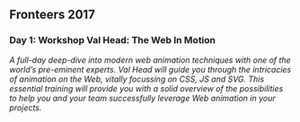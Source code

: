 ## Fronteers 2017

### Day 1: Workshop Val Head: The Web In Motion
*A full-day deep-dive into modern web animation techniques with one of the world’s pre-eminent experts. Val Head will guide you through the intricacies of animation on the Web, vitally focussing on CSS, JS and SVG. This essential training will provide you with a solid overview of the possibilities to help you and your team successfully leverage Web animation in your projects.*
